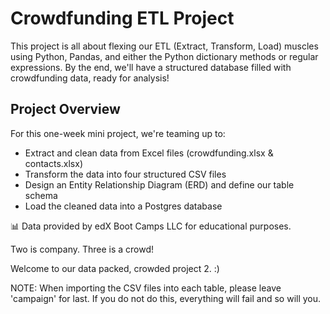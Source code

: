 # Crowdfunding ETL Project
This project is all about flexing our ETL (Extract, Transform, Load) muscles using Python, Pandas, and either the Python dictionary methods or regular expressions. By the end, we'll have a structured database filled with crowdfunding data, ready for analysis!

## Project Overview
For this one-week mini project, we're teaming up to:
- Extract and clean data from Excel files (crowdfunding.xlsx & contacts.xlsx)
- Transform the data into four structured CSV files
- Design an Entity Relationship Diagram (ERD) and define our table schema
- Load the cleaned data into a Postgres database

📊 Data provided by edX Boot Camps LLC for educational purposes.



Two is company. Three is a crowd!

Welcome to our data packed, crowded project 2. :)

NOTE: When importing the CSV files into each table, please leave 'campaign' for last. If you do not do this, everything will fail and so will you. 